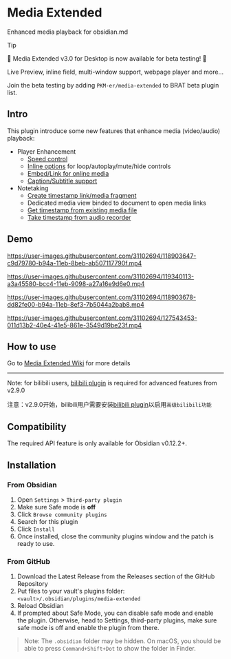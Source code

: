 # Media Extended

Enhanced media playback for obsidian.md

> [!TIP]
>
> 🚀 Media Extended v3.0 for Desktop is now available for beta testing! 🚀
>
> Live Preview, inline field, multi-window support, webpage player and more...
>
> Join the beta testing by adding `PKM-er/media-extended` to BRAT beta plugin list.
>

## Intro

This plugin introduce some new features that enhance media (video/audio) playback: 

- Player Enhancement
    - [Speed control](https://github.com/aidenlx/media-extended/wiki/Speed-Control)
    - [Inline options](https://github.com/aidenlx/media-extended/wiki/Inline-Options) for loop/autoplay/mute/hide controls
    - [Embed/Link for online media](https://github.com/aidenlx/media-extended/wiki/Create-Online-Media-Embed-Link)
    - [Caption/Subtitle support](https://github.com/aidenlx/media-extended/wiki/Caption-Subtitle-Support)
- Notetaking
    - [Create timestamp link/media fragment](https://github.com/aidenlx/media-extended/wiki/Restrict-Play-Range)
    - Dedicated media view binded to document to open media links
    - [Get timestamp from existing media file](https://github.com/aidenlx/media-extended/wiki/Get-Timestamp)
    - [Take timestamp from audio recorder](https://github.com/aidenlx/media-extended/wiki/Audio-Recorder)

## Demo

https://user-images.githubusercontent.com/31102694/118903647-c9d79780-b94a-11eb-8beb-ab507117790f.mp4

https://user-images.githubusercontent.com/31102694/119340113-a3a45580-bcc4-11eb-9098-a27a16e9d6e0.mp4

https://user-images.githubusercontent.com/31102694/118903678-dd82fe00-b94a-11eb-8ef3-7b5044a2bab8.mp4

https://user-images.githubusercontent.com/31102694/127543453-011d13b2-40e4-41e5-861e-3549d19be23f.mp4

## How to use

Go to [Media Extended Wiki](https://github.com/aidenlx/media-extended/wiki) for more details

***

Note: for bilibili users, [bilibili plugin](https://github.com/aidenlx/mx-bili-plugin) is required for advanced features from v2.9.0

注意：v2.9.0开始，bilibili用户需要安装[bilibili plugin](https://github.com/aidenlx/mx-bili-plugin)以启用`高级bilibili功能`

## Compatibility

The required API feature is only available for Obsidian v0.12.2+.

## Installation

### From Obsidian

1. Open `Settings` > `Third-party plugin`
2. Make sure Safe mode is **off**
3. Click `Browse community plugins`
4. Search for this plugin
5. Click `Install`
6. Once installed, close the community plugins window and the patch is ready to use.

### From GitHub

1. Download the Latest Release from the Releases section of the GitHub Repository
2. Put files to your vault's plugins folder: `<vault>/.obsidian/plugins/media-extended`
3. Reload Obsidian
4. If prompted about Safe Mode, you can disable safe mode and enable the plugin.
   Otherwise, head to Settings, third-party plugins, make sure safe mode is off and
   enable the plugin from there.

> Note: The `.obsidian` folder may be hidden. On macOS, you should be able to press `Command+Shift+Dot` to show the folder in Finder.
